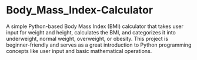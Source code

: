 # Body_Mass_Index-Calculator
A simple Python-based Body Mass Index (BMI) calculator that takes user input for weight and height, calculates the BMI, and categorizes it into underweight, normal weight, overweight, or obesity. This project is beginner-friendly and serves as a great introduction to Python programming concepts like user input and basic mathematical operations.
